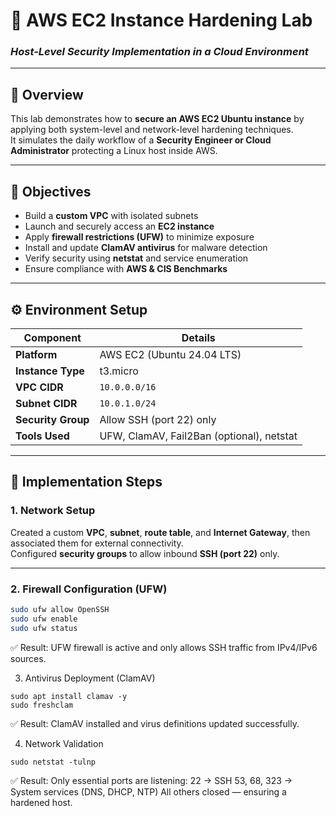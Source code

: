 # 🧱 AWS EC2 Instance Hardening Lab  
### _Host-Level Security Implementation in a Cloud Environment_

---

## 🧩 Overview
This lab demonstrates how to **secure an AWS EC2 Ubuntu instance** by applying both system-level and network-level hardening techniques.  
It simulates the daily workflow of a **Security Engineer or Cloud Administrator** protecting a Linux host inside AWS.

---

## 🎯 Objectives
- Build a **custom VPC** with isolated subnets  
- Launch and securely access an **EC2 instance**  
- Apply **firewall restrictions (UFW)** to minimize exposure  
- Install and update **ClamAV antivirus** for malware detection  
- Verify security using **netstat** and service enumeration  
- Ensure compliance with **AWS & CIS Benchmarks**

---

## ⚙️ Environment Setup
| Component | Details |
|------------|----------|
| **Platform** | AWS EC2 (Ubuntu 24.04 LTS) |
| **Instance Type** | t3.micro |
| **VPC CIDR** | `10.0.0.0/16` |
| **Subnet CIDR** | `10.0.1.0/24` |
| **Security Group** | Allow SSH (port 22) only |
| **Tools Used** | UFW, ClamAV, Fail2Ban (optional), netstat |

---

## 🔐 Implementation Steps

### 1. Network Setup
Created a custom **VPC**, **subnet**, **route table**, and **Internet Gateway**, then associated them for external connectivity.  
Configured **security groups** to allow inbound **SSH (port 22)** only.

---

### 2. Firewall Configuration (UFW)
```bash
sudo ufw allow OpenSSH
sudo ufw enable
sudo ufw status
```
✅ Result:
UFW firewall is active and only allows SSH traffic from IPv4/IPv6 sources.

3. Antivirus Deployment (ClamAV)
```
sudo apt install clamav -y
sudo freshclam
```

✅ Result:
ClamAV installed and virus definitions updated successfully.

4. Network Validation
```
sudo netstat -tulnp
```

✅ Result:
Only essential ports are listening:
22 → SSH
53, 68, 323 → System services (DNS, DHCP, NTP)
All others closed — ensuring a hardened host.
